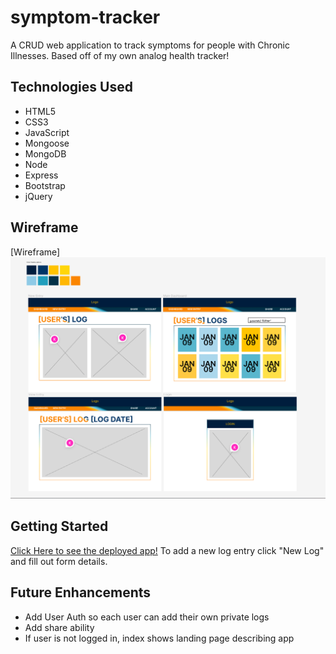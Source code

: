 # symptom-tracker
A CRUD web application to track symptoms for people with Chronic Illnesses. Based off of my own analog health tracker!

## Technologies Used
* HTML5
* CSS3
* JavaScript
* Mongoose
* MongoDB
* Node
* Express
* Bootstrap
* jQuery

## Wireframe
[Wireframe]<img width="961" alt="wireframe" src="./public/images/health-tracker-app-wireframe.png">

## Getting Started
[Click Here to see the deployed app!](https://logr-symptom-tracker.herokuapp.com/symptomTracker) To add a new log entry click "New Log" and fill out form details.

## Future Enhancements
* Add User Auth so each user can add their own private logs
* Add share ability
* If user is not logged in, index shows landing page describing app